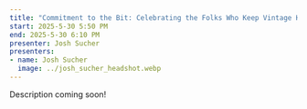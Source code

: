 ```yaml
---
title: "Commitment to the Bit: Celebrating the Folks Who Keep Vintage Hardware Alive"
start: 2025-5-30 5:50 PM
end: 2025-5-30 6:10 PM
presenter: Josh Sucher
presenters:
- name: Josh Sucher
  image: ../josh_sucher_headshot.webp
---
```


Description coming soon!
